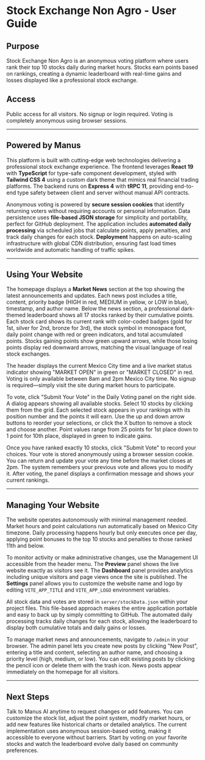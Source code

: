 # Stock Exchange Non Agro - User Guide

## Purpose
Stock Exchange Non Agro is an anonymous voting platform where users rank their top 10 stocks daily during market hours. Stocks earn points based on rankings, creating a dynamic leaderboard with real-time gains and losses displayed like a professional stock exchange.

## Access
Public access for all visitors. No signup or login required. Voting is completely anonymous using browser sessions.

---

## Powered by Manus

This platform is built with cutting-edge web technologies delivering a professional stock exchange experience. The frontend leverages **React 19** with **TypeScript** for type-safe component development, styled with **Tailwind CSS 4** using a custom dark theme that mimics real financial trading platforms. The backend runs on **Express 4** with **tRPC 11**, providing end-to-end type safety between client and server without manual API contracts.

Anonymous voting is powered by **secure session cookies** that identify returning voters without requiring accounts or personal information. Data persistence uses **file-based JSON storage** for simplicity and portability, perfect for GitHub deployment. The application includes **automated daily processing** via scheduled jobs that calculate points, apply penalties, and track daily changes for each stock. **Deployment** happens on auto-scaling infrastructure with global CDN distribution, ensuring fast load times worldwide and automatic handling of traffic spikes.

---

## Using Your Website

The homepage displays a **Market News** section at the top showing the latest announcements and updates. Each news post includes a title, content, priority badge (HIGH in red, MEDIUM in yellow, or LOW in blue), timestamp, and author name. Below the news section, a professional dark-themed leaderboard shows all 17 stocks ranked by their cumulative points. Each stock card shows its current rank with color-coded badges (gold for 1st, silver for 2nd, bronze for 3rd), the stock symbol in monospace font, daily point change with red or green indicators, and total accumulated points. Stocks gaining points show green upward arrows, while those losing points display red downward arrows, matching the visual language of real stock exchanges.

The header displays the current Mexico City time and a live market status indicator showing "MARKET OPEN" in green or "MARKET CLOSED" in red. Voting is only available between 8am and 2pm Mexico City time. No signup is required—simply visit the site during market hours to participate.

To vote, click "Submit Your Vote" in the Daily Voting panel on the right side. A dialog appears showing all available stocks. Select 10 stocks by clicking them from the grid. Each selected stock appears in your rankings with its position number and the points it will earn. Use the up and down arrow buttons to reorder your selections, or click the X button to remove a stock and choose another. Point values range from 25 points for 1st place down to 1 point for 10th place, displayed in green to indicate gains.

Once you have ranked exactly 10 stocks, click "Submit Vote" to record your choices. Your vote is stored anonymously using a browser session cookie. You can return and update your vote any time before the market closes at 2pm. The system remembers your previous vote and allows you to modify it. After voting, the panel displays a confirmation message and shows your current rankings.

---

## Managing Your Website

The website operates autonomously with minimal management needed. Market hours and point calculations run automatically based on Mexico City timezone. Daily processing happens hourly but only executes once per day, applying point bonuses to the top 10 stocks and penalties to those ranked 11th and below.

To monitor activity or make administrative changes, use the Management UI accessible from the header menu. The **Preview** panel shows the live website exactly as visitors see it. The **Dashboard** panel provides analytics including unique visitors and page views once the site is published. The **Settings** panel allows you to customize the website name and logo by editing `VITE_APP_TITLE` and `VITE_APP_LOGO` environment variables.

All stock data and votes are stored in `server/stockData.json` within your project files. This file-based approach makes the entire application portable and easy to back up by simply committing to GitHub. The automated daily processing tracks daily changes for each stock, allowing the leaderboard to display both cumulative totals and daily gains or losses.

To manage market news and announcements, navigate to `/admin` in your browser. The admin panel lets you create new posts by clicking "New Post", entering a title and content, selecting an author name, and choosing a priority level (high, medium, or low). You can edit existing posts by clicking the pencil icon or delete them with the trash icon. News posts appear immediately on the homepage for all visitors.

---

## Next Steps

Talk to Manus AI anytime to request changes or add features. You can customize the stock list, adjust the point system, modify market hours, or add new features like historical charts or detailed analytics. The current implementation uses anonymous session-based voting, making it accessible to everyone without barriers. Start by voting on your favorite stocks and watch the leaderboard evolve daily based on community preferences.
